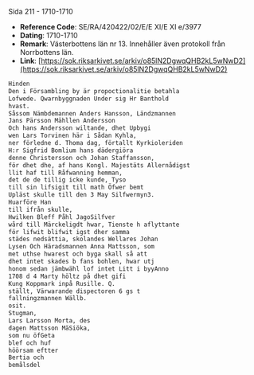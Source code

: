 Sida 211 - 1710-1710

- **Reference Code**: SE/RA/420422/02/E/E XI/E XI e/3977
- **Dating**: 1710-1710
- **Remark**: Västerbottens län nr 13. Innehåller även protokoll från Norrbottens län.
- **Link**: [https://sok.riksarkivet.se/arkiv/o85lN2DgwqQHB2kL5wNwD2](https://sok.riksarkivet.se/arkiv/o85lN2DgwqQHB2kL5wNwD2)

```txt linenums="1"
Hinden
Den i Försambling by är propoctionalitie betahla
Lofwede. Qwarnbyggnaden Under sig Hr Banthold
hvast.
Såssom Nämbdemannen Anders Hansson, Ländzmannen
Jans Pärsson Mähllen Andersson
Och hans Andersson wiltande, dhet Upbygi
wen Lars Torvinen här i Sådan Kyhla,
ner förledne d. Thoma dag, förtallt Kyrkioleriden
H:r Sigfrid Bomlium hans dädergiöra
denne Christersson och Johan Staffansson,
för dhet dhe, af hans Kongl. Majestäts Allernådigst
llit haf till Råfwanning hemman,
det de de tillig icke kunde, Tyso
till sin lifsigit till math Öfwer bemt
Upläst skulle till den 3 May Silfwermyn3.
Huarföre Han
till ifrån skulle,
Hwilken Bleff Påhl JagoSilfver
wård till Märckeligdt hwar, Tienste h aflyttante
för lifwit blifwit igst dher samma
städes nedsättia, skolandes Wellares Johan
Lysen Och Häradsmannen Anna Mattsson, som
met uthse hwarest och byga skall så att
dhet intet skades b fans bohlen, hwar utj
honom sedan jämbwähl lof intet Litt i byyAnno
1708 d 4 Marty höltz på dhet gifi
Kung Koppmark inpå Rusille. Q.
ställt, Värwarande dispectoren 6 gs t
fallningzmannen Wällb.
osit.
Stugman,
Lars Larsson Morta, des
dagen Mattsson MäSiöka,
som nu öfGeta
blef och huf
höörsam eftter
Bertia och
bemålsdel
```
